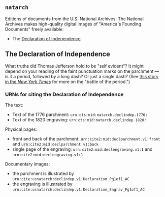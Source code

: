 ## `natarch`

Editions of documents from the U.S. National Archives.  The National Archives makes high-quality digital images of "America's Founding Documents" freely available:

-  The [Declaration of Independence](https://www.archives.gov/founding-docs/declaration)


## The Declaration of Independence

What truths did Thomas Jefferson hold to be "self evident"? It might depend on your reading of the faint punctuation marks on the parchment — is it a period, followed by a long dash? Or just a single dash? (See [this story in the *New York Times*](https://www.nytimes.com/2014/07/03/us/politics/a-period-is-questioned-in-the-declaration-of-independence.html?emc=eta1) for more on the "battle of the period.")


### URNs for citing the Declaration of Independence

The text:

-  Text of the 1776 parchment:  `urn:cts:mid:natarch.declindep.1776:`
- Text of the 1820 engraving:  `urn:cts:mid:natarch.declindep.1820:`

Physical pages:

- front and back of the parchment:  `urn:cite2:mid:declparchment.v1:front` and `urn:cite2:mid:declparchment.v1:back`
- single page of the engraving:  `urn:cite2:mid:declengraving.v1:1` and `urn:cite2:mid:declengraving.v1:1`

Documentary images:

- the parchment is illustrated by `urn:cite:usnatarch:declindep.v1:Declaration_Pg1of1_AC`
- the engraving is illustrated by
`urn:cite:usnatarch:declindep.v1:Declaration_Engrav_Pg1of1_AC`
